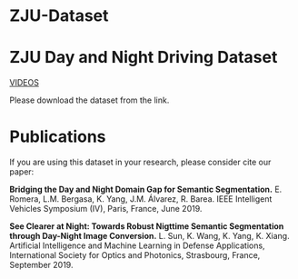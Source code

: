# ZJU-Dataset

# ZJU Day and Night Driving Dataset

[VIDEOS](https://pan.baidu.com/s/1zRNOxBlqs8RH6LPLbnEv6w)

Please download the dataset from the link.

# Publications
If you are using this dataset in your research, please consider cite our paper:

**Bridging the Day and Night Domain Gap for Semantic Segmentation.**
E. Romera, L.M. Bergasa, K. Yang, J.M. Álvarez, R. Barea. 
IEEE Intelligent Vehicles Symposium (IV), Paris, France, June 2019.

**See Clearer at Night: Towards Robust Nigttime Semantic Segmentation through Day-Night Image Conversion.**
L. Sun, K. Wang, K. Yang, K. Xiang. 
Artificial Intelligence and Machine Learning in Defense Applications, International Society for Optics and Photonics, Strasbourg, France, September 2019.
